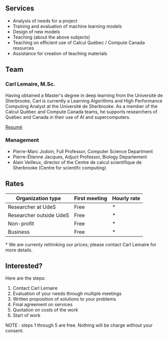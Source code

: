 ## Services

* Analysis of needs for a project
* Training and evaluation of machine learning models
* Design of new models
* Teaching (about the above subjects)
* Teaching on efficient use of Calcul Québec / Compute Canada resources
* Assistance for creation of teaching materials

## Team

### Carl Lemaire, M.Sc.
Having obtained a Master's degree in deep learning from the Université de Sherbrooke, Carl is currently a Learning Algorithms
and High Performance Computing Analyst at the Université de Sherbrooke. As a member of the Calcul Québec and Compute Canada
teams, he supports researchers of Québec and Canada in their use of AI and supercomputers.

[Resumé](https://drive.google.com/file/d/1fdaG8T5lrYUaGHeAVBaQmWsQcFItA9Mk/view?usp=sharing)

### Management

* Pierre-Marc Jodoin, Full Professor, Computer Science Department
* Pierre-Étienne Jacques, Adjuct Professor, Biology Departement
* Alain Veilleux, director of the Centre de calcul scientifique de Sherbrooke (Centre for scientifc computing)

## Rates

| Organization type       | First meeting  | Hourly rate  |
|-------------------------|----------------|--------------|
| Researcher at UdeS      | Free           | *           |
| Researcher outside UdeS | Free           | *           |
| Non-profit              | Free           | *           |
| Business                | Free           | *           |

\* We are currenty rethinking our prices; please contact Carl Lemaire for more details.

## Interested?

Here are the steps:

1. Contact Carl Lemaire
2. Evaluation of your needs through multiple meetings
3. Written proposition of solutions to your problems
4. Final agreement on services
5. Quotation on costs of the work
6. Start of work

NOTE : steps 1 through 5 are free. Nothing will be charge without your consent.
